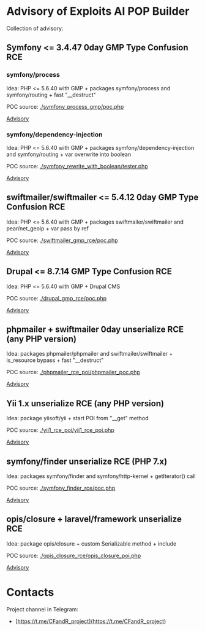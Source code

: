 # Advisory of Exploits AI POP Builder

Collection of advisory:
## Symfony <= 3.4.47 0day GMP Type Confusion RCE

### symfony/process 
Idea:
PHP <= 5.6.40 with GMP + packages symfony/process and symfony/routing + fast "\__destruct"

POC source: [./symfony_process_gmp/poc.php](./symfony_process_gmp/poc.php)

[Advisory](./symfony_process_gmp/symfony_0day_GMP_exploit.md)

### symfony/dependency-injection
Idea:
PHP <= 5.6.40 with GMP + packages symfony/dependency-injection and symfony/routing + var overwrite into boolean 

POC source: [./symfony_rewrite_with_boolean/tester.php](./symfony_rewrite_with_boolean/tester.php)

[Advisory](./symfony_rewrite_with_boolean/rewrite_with_boolean_gmp.md)

## swiftmailer/swiftmailer <= 5.4.12 0day GMP Type Confusion RCE
Idea:
PHP <= 5.6.40 with GMP + packages swiftmailer/swiftmailer and pear/net_geoip + var pass by ref

POC source: [./swiftmailer_gmp_rce/poc.php](./swiftmailer_gmp_rce/poc.php)

[Advisory](./swiftmailer_gmp_rce/swiftmailer_0day_GMP_exploit.md)

## Drupal <= 8.7.14 GMP Type Confusion RCE
Idea:
PHP <= 5.6.40 with GMP + Drupal CMS

POC source: [./drupal_gmp_rce/poc.php](./drupal_gmp_rce/poc.php)

[Advisory](./drupal_gmp_rce/drupal_gmp_unserialize_rce.md)

## phpmailer + swiftmailer 0day unserialize RCE (any PHP version)
Idea:
packages phpmailer/phpmailer and swiftmailer/swiftmailer + is_resource bypass + fast "\__destruct"

POC source: [./phpmailer_rce_poi/phpmailer_poc.php](./phpmailer_rce_poi/phpmailer_poc.php)

[Advisory](./phpmailer_rce_poi/phpmailer_unserialize_rce_0day.md)

## Yii 1.x unserialize RCE (any PHP version)
Idea:
package yiisoft/yii + start POI from "\__get" method

POC source: [./yii1_rce_poi/yii1_rce_poi.php](./yii1_rce_poi/yii1_rce_poi.php)

[Advisory](./yii1_rce_poi/Yii_1_rce.md)

## symfony/finder unserialize RCE (PHP 7.x)
Idea:
packages symfony/finder and symfony/http-kernel + getIterator() call

POC source: [./symfony_finder_rce/poc.php](./symfony_finder_rce/poc.php)

[Advisory](./symfony_finder_rce/symfony_finder_rce_0day.md)

## opis/closure + laravel/framework unserialize RCE
Idea:
package opis/closure + custom Serializable method + include

POC source: [./opis_closure_rce/opis_closure_poi.php](./opis_closure_rce/opis_closure_poi.php)

[Advisory](./opis_closure_rce/opis_closure_advisory.md)

# Contacts
Project channel in Telegram:
- [https://t.me/CFandR_project](https://t.me/CFandR_project)
